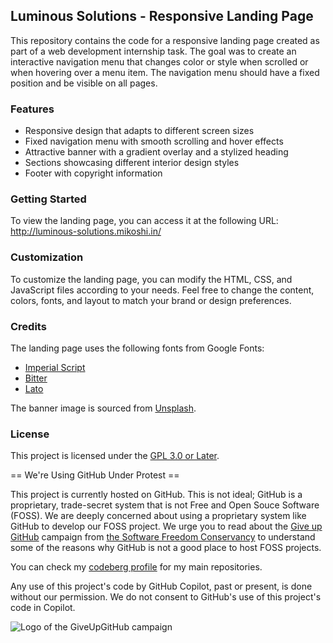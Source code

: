 ## Luminous Solutions - Responsive Landing Page

This repository contains the code for a responsive landing page created as part of a web development internship task. The goal was to create an interactive navigation menu that changes color or style when scrolled or when hovering over a menu item. The navigation menu should have a fixed position and be visible on all pages.

### Features

- Responsive design that adapts to different screen sizes
- Fixed navigation menu with smooth scrolling and hover effects
- Attractive banner with a gradient overlay and a stylized heading
- Sections showcasing different interior design styles
- Footer with copyright information

### Getting Started

To view the landing page, you can access it at the following URL: http://luminous-solutions.mikoshi.in/

### Customization

To customize the landing page, you can modify the HTML, CSS, and JavaScript files according to your needs. Feel free to change the content, colors, fonts, and layout to match your brand or design preferences.


### Credits

The landing page uses the following fonts from Google Fonts:

- [Imperial Script](https://fonts.google.com/specimen/Imperial+Script)
- [Bitter](https://fonts.google.com/specimen/Bitter)
- [Lato](https://fonts.google.com/specimen/Lato)

The banner image is sourced from [Unsplash](https://unsplash.com/).

### License

This project is licensed under the [GPL 3.0 or Later](LICENSE).

== We're Using GitHub Under Protest ==

This project is currently hosted on GitHub.  This is not ideal; GitHub is a
proprietary, trade-secret system that is not Free and Open Souce Software
(FOSS).  We are deeply concerned about using a proprietary system like GitHub
to develop our FOSS project. We urge you to read about the
[Give up GitHub](https://GiveUpGitHub.org) campaign from
[the Software Freedom Conservancy](https://sfconservancy.org) to understand
some of the reasons why GitHub is not a good place to host FOSS projects.

You can check my [codeberg profile](https://codeberg.org/datagonerogue) for my main repositories.

Any use of this project's code by GitHub Copilot, past or present, is done
without our permission.  We do not consent to GitHub's use of this project's
code in Copilot.

![Logo of the GiveUpGitHub campaign](https://sfconservancy.org/static/img/GiveUpGitHub.png)

